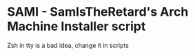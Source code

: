 # SAMI - SamIsTheRetard's Arch Machine Installer script

Zsh in tty is a bad idea, change it in scripts
